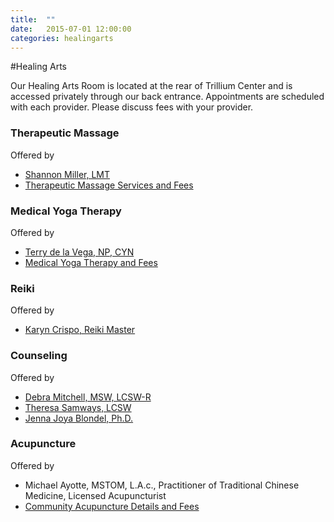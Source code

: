 ```yaml
---
title:  ""
date:   2015-07-01 12:00:00
categories: healingarts
---
```

#Healing Arts

Our Healing Arts Room is located at the rear of Trillium Center and is accessed privately through our back entrance. Appointments are scheduled with each provider. Please discuss fees with your provider.

### Therapeutic Massage
Offered by

* <a href="#" data-toggle="modal" data-target="#miller-bio">Shannon Miller, LMT</a>
* <a href="#" data-toggle="modal" data-target="#healingartsdetails-popup">Therapeutic Massage Services and Fees</a>

### Medical Yoga Therapy
Offered by

* <a href="#" data-toggle="modal" data-target="#delavega-bio">Terry de la Vega, NP, CYN</a>
* <a href="#" data-toggle="modal" data-target="#yogatherapydetails-popup">Medical Yoga Therapy and Fees</a>

### Reiki
Offered by

* <a href="#" data-toggle="modal" data-target="#crispo-bio">Karyn Crispo, Reiki Master</a>

### Counseling
Offered by

* <a href="#" data-toggle="modal" data-target="#mitchell-bio">Debra Mitchell, MSW, LCSW-R</a>
* <a href="#" data-toggle="modal" data-target="#samways-bio">Theresa Samways, LCSW</a>
* <a href="#" data-toggle="modal" data-target="#blondel-bio">Jenna Joya Blondel, Ph.D.</a>

### Acupuncture
Offered by

* Michael Ayotte, MSTOM, L.A.c., Practitioner of Traditional Chinese Medicine, Licensed Acupuncturist 
* <a href="#" data-toggle="modal" data-target="#acupuncturedetails-popup">Community Acupuncture Details and Fees</a>
